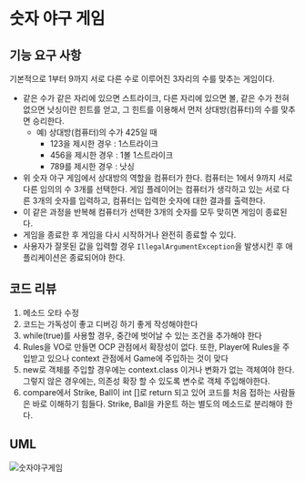 # 숫자 야구 게임

## 기능 요구 사항

기본적으로 1부터 9까지 서로 다른 수로 이루어진 3자리의 수를 맞추는 게임이다.

- 같은 수가 같은 자리에 있으면 스트라이크, 다른 자리에 있으면 볼, 같은 수가 전혀 없으면 낫싱이란 힌트를 얻고, 그 힌트를 이용해서 먼저 상대방(컴퓨터)의 수를 맞추면 승리한다.
    - 예) 상대방(컴퓨터)의 수가 425일 때
        - 123을 제시한 경우 : 1스트라이크
        - 456을 제시한 경우 : 1볼 1스트라이크
        - 789를 제시한 경우 : 낫싱
- 위 숫자 야구 게임에서 상대방의 역할을 컴퓨터가 한다. 컴퓨터는 1에서 9까지 서로 다른 임의의 수 3개를 선택한다. 게임 플레이어는 컴퓨터가 생각하고 있는 서로 다른 3개의 숫자를 입력하고, 컴퓨터는 입력한 숫자에 대한
  결과를 출력한다.
- 이 같은 과정을 반복해 컴퓨터가 선택한 3개의 숫자를 모두 맞히면 게임이 종료된다.
- 게임을 종료한 후 게임을 다시 시작하거나 완전히 종료할 수 있다.
- 사용자가 잘못된 값을 입력할 경우 `IllegalArgumentException`을 발생시킨 후 애플리케이션은 종료되어야 한다.


## 코드 리뷰
1. 메소드 오타 수정
2. 코드는 가독성이 좋고 디버깅 하기 좋게 작성해야한다
3. while(true)를 사용할 경우, 중간에 벗어날 수 있는 조건을 추가해야 한다
4. Rules을 VO로 만들면 OCP 관점에서 확장성이 없다.
   또한, Player에 Rules을 주입받고 있으나 context 관점에서 Game에 주입하는 것이 맞다
5. new로 객체를 주입할 경우에는 context.class 이거나 변화가 없는 객체여야 한다.
   그렇지 않은 경우에는, 의존성 확장 할 수 있도록 변수로 객체 주입해야한다.
6. compare에서 Strike, Ball이 int []로 return 되고 있어 코드를 처음 접하는 사람들은 바로 이해하기 힘들다. Strike, Ball을 카운트 하는 별도의 메소드로 분리해야 한다.

## UML

![숫자야구게임](https://github.com/SHJin-github/BaseBall3/assets/119841824/f34ace97-de36-4ec1-b5f7-4bd03321cb55)

